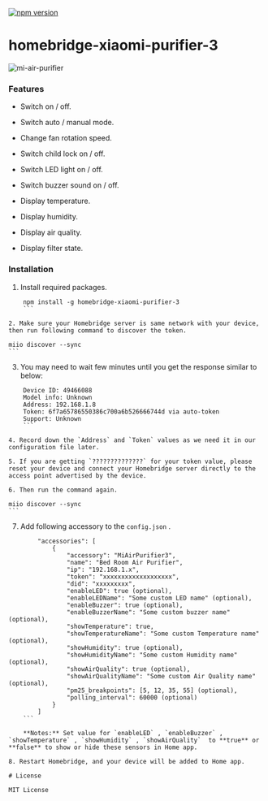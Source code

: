 [![npm version](https://badge.fury.io/js/homebridge-xiaomi-purifier-3.svg)](https://badge.fury.io/js/homebridge-xiaomi-purifier-3)

# homebridge-xiaomi-purifier-3

![mi-air-purifier](https://cloud.githubusercontent.com/assets/73107/26249685/1d0ae78c-3cda-11e7-8b64-71e8d4323a3e.jpg)

### Features

* Switch on / off.

* Switch auto / manual mode.

* Change fan rotation speed.

* Switch child lock on / off.

* Switch LED light on / off.

* Switch buzzer sound on / off.

* Display temperature.

* Display humidity.

* Display air quality.

* Display filter state.

### Installation

1. Install required packages.

``` 
	npm install -g homebridge-xiaomi-purifier-3
	```

2. Make sure your Homebridge server is same network with your device, then run following command to discover the token.

``` 
	miio discover --sync
	```

3. You may need to wait few minutes until you get the response similar to below:

``` 
	Device ID: 49466088
	Model info: Unknown
	Address: 192.168.1.8
	Token: 6f7a65786550386c700a6b526666744d via auto-token
	Support: Unknown
	```

4. Record down the `Address` and `Token` values as we need it in our configuration file later.

5. If you are getting `??????????????` for your token value, please reset your device and connect your Homebridge server directly to the access point advertised by the device.

6. Then run the command again.

``` 
	miio discover --sync
	```

7. Add following accessory to the `config.json` .

``` 
		"accessories": [
			{
				"accessory": "MiAirPurifier3",
				"name": "Bed Room Air Purifier",
				"ip": "192.168.1.x",
				"token": "xxxxxxxxxxxxxxxxxxx",
				"did": "xxxxxxxxx",		 
				"enableLED": true (optional),
				"enableLEDName": "Some custom LED name" (optional),
				"enableBuzzer": true (optional),
				"enableBuzzerName": "Some custom buzzer name" (optional),				
				"showTemperature": true,
                "showTemperatureName": "Some custom Temperature name" (optional),
                "showHumidity": true (optional),
                "showHumidityName": "Some custom Humidity name" (optional),
                "showAirQuality": true (optional),
                "showAirQualityName": "Some custom Air Quality name" (optional),
				"pm25_breakpoints": [5, 12, 35, 55] (optional),
				"polling_interval": 60000 (optional)
			}
		]
	```

	**Notes:** Set value for `enableLED` , `enableBuzzer` , `showTemperature` , `showHumidity` , `showAirQuality`  to **true** or **false** to show or hide these sensors in Home app.

8. Restart Homebridge, and your device will be added to Home app.

# License

MIT License
